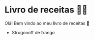 # Livro de receitas :man_cook:

Olá! Bem vindo ao meu livro de receitas :wave:

- Strogonoff de frango

  

